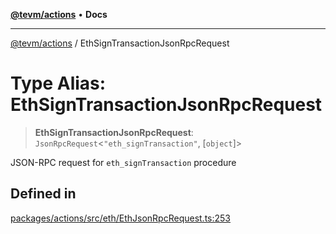 [**@tevm/actions**](../README.md) • **Docs**

***

[@tevm/actions](../globals.md) / EthSignTransactionJsonRpcRequest

# Type Alias: EthSignTransactionJsonRpcRequest

> **EthSignTransactionJsonRpcRequest**: `JsonRpcRequest`\<`"eth_signTransaction"`, [`object`]\>

JSON-RPC request for `eth_signTransaction` procedure

## Defined in

[packages/actions/src/eth/EthJsonRpcRequest.ts:253](https://github.com/evmts/tevm-monorepo/blob/main/packages/actions/src/eth/EthJsonRpcRequest.ts#L253)
